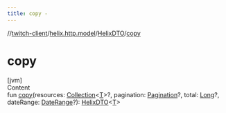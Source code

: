 ```yaml
---
title: copy -
---
```

//[twitch-client](../../index.md)/[helix.http.model](../index.md)/[HelixDTO](index.md)/[copy](copy.md)



# copy  
[jvm]  
Content  
fun [copy](copy.md)(resources: [Collection](https://kotlinlang.org/api/latest/jvm/stdlib/kotlin.collections/-collection/index.html)<[T](index.md)>?, pagination: [Pagination](../-pagination/index.md)?, total: [Long](https://kotlinlang.org/api/latest/jvm/stdlib/kotlin/-long/index.html)?, dateRange: [DateRange](../-date-range/index.md)?): [HelixDTO](index.md)<[T](index.md)>  




